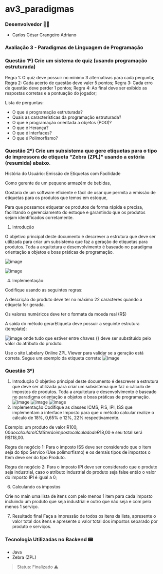 # av3_paradigmas

### Desenvolvedor 👨‍💻
- Carlos César Grangeiro Adriano

### Avaliação 3 - Paradigmas de Linguagem de Programação

### Questão 1º) Crie um sistema de quiz (usando programação estruturada)

Regra 1: O quiz deve possuir no mínimo 3 alternativas para cada pergunta;
Regra 2: Cada acerto de questão deve valer 5 pontos;
Regra 3: Cada erro de questão deve perder 1 pontos;
Regra 4: Ao final deve ser exibido as respostas corretas e a pontuação do jogador;

Lista de perguntas:
- O que é programação estruturada?
- Quais as características da programação estruturada?
- O que é programação orientada a objetos (POO)?
- O que é Herança?
- O que é Interfaces?
- O que é Polimorfismo?

### Questão 2º) Crie um subsistema que gere etiquetas para o tipo de impressora de etiqueta “Zebra (ZPL)” usando a estória (resumida) abaixo.

História do Usuário: Emissão de Etiquetas com Facilidade

Como gerente de um pequeno armazém de bebidas,

Gostaria de um software eficiente e fácil de usar que permita a emissão de etiquetas para os produtos que temos em estoque,

Para que possamos etiquetar os produtos de forma rápida e precisa, facilitando o gerenciamento do estoque e garantindo que os produtos sejam identificados corretamente.

1) Introdução

O objetivo principal deste documento é descrever a estrutura que deve ser utilizada para criar um subsistema que faz a geração de etiquetas para produtos. Toda a arquitetura e desenvolvimento é baseado no paradigma orientação a objetos e boas práticas de programação.

![image](https://github.com/carloscz17/av3_paradigmas/assets/91580777/d5da8ba8-a435-4c81-916d-82dab5756f73)

![image](https://github.com/carloscz17/av3_paradigmas/assets/91580777/cf7db07d-b4b2-4bb0-bedf-9d85f03afc3d)


4) Implementação

Codifique usando as seguintes regras:

A descrição do produto deve ter no máximo 22 caracteres quando a etiqueta for gerada.

Os valores numéricos deve ter o formata da moeda real (R$)

A saída do método gerarEtiqueta deve possuir a seguinte estrutura (template):

![image](https://github.com/carloscz17/av3_paradigmas/assets/91580777/c4d07184-c44f-47ff-898d-2d182ef82c92)
onde tudo que estiver entre chaves {} deve ser substituído pelo valor do atributo do produto.

Use o site Labelary Online ZPL Viewer para validar se a geração está correta. Segue um exemplo da etiqueta correta:
![image](https://github.com/carloscz17/av3_paradigmas/assets/91580777/e0f7e9a9-a112-4837-b14f-ebbe26a29e20)


### Questão 3º) 
1) Introdução
O objetivo principal deste documento é descrever a estrutura que deve ser utilizada para criar um subsistema que faz o cálculo de impostos de produtos. Toda a arquitetura e desenvolvimento é baseado no paradigma orientação a objetos e boas práticas de programação.
![image](https://github.com/carloscz17/av3_paradigmas/assets/91580777/3e229b50-a8fe-42f5-958b-ef5c34088731)
![image](https://github.com/carloscz17/av3_paradigmas/assets/91580777/c6dde790-ca50-4ccc-8383-6e80848b75d3)
![image](https://github.com/carloscz17/av3_paradigmas/assets/91580777/9092016c-e3b4-42c0-9d6b-e2d586132681)
5) Implementação
Codifique as classes ICMS, PIS, IPI, ISS que implementam a interface Imposto para que o método calcular realize o cálculo de 18%, 0,65% e 12%, 22% respectivamente.

Exemplo: um produto de valor R$100,00 ao calcular o ICMS terá o imposto calculado de R$18,00 e seu total será R$118,00.

Regra de negócio 1: Para o imposto ISS deve ser considerado que o Item seja do tipo Servico (Use polimorfismo) e os demais tipos de impostos o Item deve ser do tipo Produto. 

Regra de negócio 2: Para o imposto IPI deve ser considerado que o produto seja industrial, caso o atributo industrial do produto seja false então o valor do imposto IPI é igual a 0;

6) Calculando os impostos

Crie no main uma lista de itens com pelo menos 1 item para cada imposto incluindo um produto que seja industrial e outro que não seja e com pelo menos 1 serviço.

7) Resultado final
Faça a impressão de todos os itens da lista, apresente o valor total dos itens e apresente o valor total dos impostos separado por produto e serviços.





### Tecnologia Utilizadas no Backend 📟
- Java
- Zebra (ZPL)

> Status: Finalizado ⚠️
